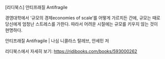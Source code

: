 [리디북스] 안티프래질 Antifragile

경영대학에서 ‘규모의 경제economies of scale’를 어떻게 가르치든 간에, 규모는 때로 당신에게 엄청난 스트레스를 가한다. 따라서 어려운 시절에는 규모를 키우지 않는 것이 현명하다.

안티프래질 Antifragile | 나심 니콜라스 탈레브, 안세민 저

리디북스에서 자세히 보기: https://ridibooks.com/books/593000262